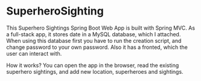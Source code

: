 # SuperheroSighting

This Superhero Sightings Spring Boot Web App is built with Spring MVC.
As a full-stack app, it stores date in a MySQL database, which I attached.
When using this database first you have to run the creation script,
and change password to your own password.
Also it has a fronted, which the user can interact with.

How it works?
You can open the app in the browser, read the existing superhero sightings,
and add new location, superheroes and sightings.
